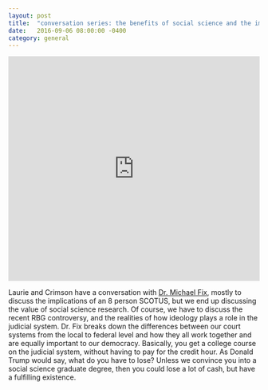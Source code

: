 ```yaml
---
layout: post
title:  "conversation series: the benefits of social science and the importance of the american judiciary"
date:   2016-09-06 08:00:00 -0400
category: general
---
```


<iframe width="100%" height="450" scrolling="no" frameborder="no" src="https://w.soundcloud.com/player/?url=https%3A//api.soundcloud.com/tracks/274793394&amp;auto_play=false&amp;hide_related=false&amp;show_comments=true&amp;show_user=true&amp;show_reposts=false&amp;visual=true"></iframe>

Laurie and Crimson have a conversation with [Dr. Michael Fix](http://www2.gsu.edu/~mfix/Home.html), mostly to discuss the implications of an 8 person SCOTUS, but we end up discussing the value of social science research. Of course, we have to discuss the recent RBG controversy, and the realities of how ideology plays a role in the judicial system. Dr. Fix breaks down the differences between our court systems from the local to federal level and how they all work together and are equally important to our democracy. Basically, you get a college course on the judicial system, without having to pay for the credit hour. As Donald Trump would say, what do you have to lose? Unless we convince you into a social science graduate degree, then you could lose a lot of cash, but have a fulfilling existence.
